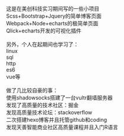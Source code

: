 这是在美创科技实习期间写的一些小项目<br>
Scss+Bootstrap+Jquery的简单博客页面<br>
Webpack+Node+echarts的极简单页面<br>
Qlick+echarts开发的可视化插件<br>
<br>
另外，个人在起期间也学习了：<br>
linux<br>
sql<br>
http<br>
es6<br>
vue等<br>
<br>
做了几比较自豪的事：<br>
使用shadowsocks搭建了一台vultr翻墙服务器<br>
发现了高质量的技术社区：掘金<br>
发现高质量技术论坛：stackoverflow<br>
二次搭建hexo博客并且托管github和coding<br>
发现天善智能商业社区高质量课程并且入门R语言<br>

